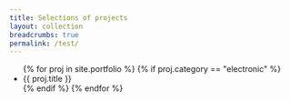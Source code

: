 ```yaml
---
title: Selections of projects
layout: collection
breadcrumbs: true
permalink: /test/
---
```

<!-- Test page -->
<ul>
{% for proj in site.portfolio %}
	{% if proj.category == "electronic" %}
	<div class="cookie">
		<li>{{ proj.title }}</li>
	</div>
	{% endif %}
{% endfor %}
</ul>
